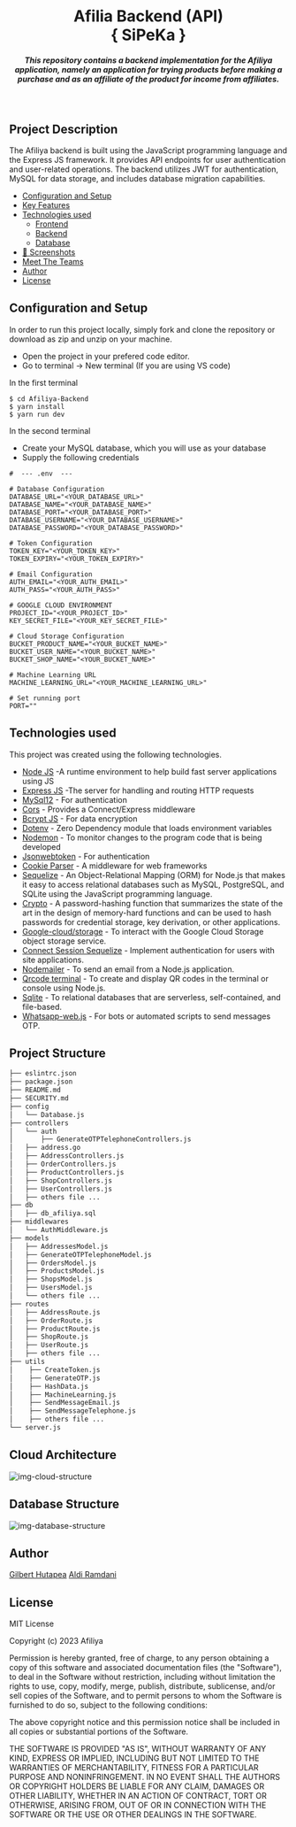 <H1 align ="center" >Afilia Backend (API)<br/>{ SiPeKa }</h1>
<h5  align ="center"> 
This repository contains a backend implementation for the Afiliya application, namely an application for trying products before making a purchase and as an affiliate of the product for income from affiliates.</h5>
<br/>

## Project Description
The Afiliya backend is built using the JavaScript programming language and the Express JS framework. It provides API endpoints for user authentication and user-related operations. The backend utilizes JWT for authentication, MySQL for data storage, and includes database migration capabilities.

  * [Configuration and Setup](#configuration-and-setup)
  * [Key Features](#key-features)
  * [Technologies used](#technologies-used)
      - [Frontend](#frontend)
      - [Backend](#backend)
      - [Database](#database)
  * [📸 Screenshots](#screenshots)
  * [Meet The Teams](#meet-the-teams)
  * [Author](#author)
  * [License](#license)

## Configuration and Setup
In order to run this project locally, simply fork and clone the repository or download as zip and unzip on your machine.

- Open the project in your prefered code editor.
- Go to terminal -> New terminal (If you are using VS code)

In the first terminal

```
$ cd Afiliya-Backend
$ yarn install
$ yarn run dev
```

In the second terminal

- Create your MySQL database, which you will use as your database
- Supply the following credentials

```
#  --- .env  ---

# Database Configuration
DATABASE_URL="<YOUR_DATABASE_URL>"
DATABASE_NAME="<YOUR_DATABASE_NAME>"
DATABASE_PORT="<YOUR_DATABASE_PORT>"
DATABASE_USERNAME="<YOUR_DATABASE_USERNAME>"
DATABASE_PASSWORD="<YOUR_DATABASE_PASSWORD>"

# Token Configuration
TOKEN_KEY="<YOUR_TOKEN_KEY>"
TOKEN_EXPIRY="<YOUR_TOKEN_EXPIRY>"

# Email Configuration
AUTH_EMAIL="<YOUR_AUTH_EMAIL>"
AUTH_PASS="<YOUR_AUTH_PASS>"

# GOOGLE CLOUD ENVIRONMENT
PROJECT_ID="<YOUR_PROJECT_ID>"
KEY_SECRET_FILE="<YOUR_KEY_SECRET_FILE>"

# Cloud Storage Configuration
BUCKET_PRODUCT_NAME="<YOUR_BUCKET_NAME>"
BUCKET_USER_NAME="<YOUR_BUCKET_NAME>"
BUCKET_SHOP_NAME="<YOUR_BUCKET_NAME>"

# Machine Learning URL
MACHINE_LEARNING_URL="<YOUR_MACHINE_LEARNING_URL>"

# Set running port
PORT=""

```

## Technologies used

This project was created using the following technologies.

- [Node JS](https://nodejs.org/en/) -A runtime environment to help build fast server applications using JS
- [Express JS](https://www.npmjs.com/package/express) -The server for handling and routing HTTP requests
- [MySql12](https://www.npmjs.com/package/mysql2) - For authentication
- [Cors](https://www.npmjs.com/package/cors) - Provides a Connect/Express middleware
- [Bcrypt JS](https://www.npmjs.com/package/bcryptjs) - For data encryption
- [Dotenv](https://www.npmjs.com/package/dotenv) - Zero Dependency module that loads environment variables
- [Nodemon](https://www.npmjs.com/package/nodemon) - To monitor changes to the program code that is being developed
- [Jsonwebtoken](https://www.npmjs.com/package/jsonwebtoken) - For authentication
- [Cookie Parser](https://www.npmjs.com/package/cookie-parser) - A middleware for web frameworks
- [Sequelize](https://www.npmjs.com/package/sequelize) - An Object-Relational Mapping (ORM) for Node.js that makes it easy to access relational databases such as MySQL, PostgreSQL, and SQLite using the JavaScript programming language.
- [Crypto](https://www.npmjs.com/package/argon2) - A password-hashing function that summarizes the state of the art in the design of memory-hard functions and can be used to hash passwords for credential storage, key derivation, or other applications.
- [Google-cloud/storage](https://www.npmjs.com/package/@google-cloud/storage) - To interact with the Google Cloud Storage object storage service.
- [Connect Session Sequelize](https://www.npmjs.com/package/connect-session-sequelize) - Implement authentication for users with site applications.
- [Nodemailer](https://www.npmjs.com/package/nodemailer) - To send an email from a Node.js application.
- [Qrcode terminal](https://www.npmjs.com/package/qrcode-terminal) - To create and display QR codes in the terminal or console using Node.js.
- [Sqlite](https://www.npmjs.com/package/sqlite) - To relational databases that are serverless, self-contained, and file-based.
- [Whatsapp-web.js](https://wwebjs.dev/) - For bots or automated scripts to send messages OTP.

## Project Structure
```bash
├── eslintrc.json
├── package.json
├── README.md
├── SECURITY.md
├── config
│   └── Database.js
├── controllers
│   └── auth
│       ├── GenerateOTPTelephoneControllers.js
│   ├── address.go
│   ├── AddressControllers.js
│   ├── OrderControllers.js
│   ├── ProductControllers.js
│   ├── ShopControllers.js
│   ├── UserControllers.js
│   ├── others file ...
├── db
│   ├── db_afiliya.sql
├── middlewares
│   └── AuthMiddleware.js
├── models
│   ├── AddressesModel.js
│   ├── GenerateOTPTelephoneModel.js
│   ├── OrdersModel.js
│   ├── ProductsModel.js
│   ├── ShopsModel.js
│   ├── UsersModel.js
│   └── others file ...
├── routes
│   ├── AddressRoute.js
│   ├── OrderRoute.js
│   ├── ProductRoute.js
│   ├── ShopRoute.js
│   ├── UserRoute.js
│   ├── others file ...
├── utils
│    ├── CreateToken.js
│    ├── GenerateOTP.js
│    ├── HashData.js
│    ├── MachineLearning.js
│    ├── SendMessageEmail.js
│    ├── SendMessageTelephone.js
│    ├── others file ...
└── server.js
```

##  Cloud Architecture

![img-cloud-structure](https://github.com/Capstone-Project-CH2-PS070/Afiliya-Backend/assets/111676859/6061fb6f-776e-4ef2-9e7c-4146f64cfbe6)

##  Database Structure

![img-database-structure](https://github.com/Capstone-Project-CH2-PS070/Afiliya-Backend/assets/111676859/ee51a1ef-8a71-47c0-b3d1-591606d6e3e6)

## Author
[Gilbert Hutapea](https://berthutapea.vercel.app/)
[Aldi Ramdani](https://github.com/AldiRamdani0401)

## License

MIT License

Copyright (c) 2023 Afiliya

Permission is hereby granted, free of charge, to any person obtaining a copy
of this software and associated documentation files (the "Software"), to deal
in the Software without restriction, including without limitation the rights
to use, copy, modify, merge, publish, distribute, sublicense, and/or sell
copies of the Software, and to permit persons to whom the Software is
furnished to do so, subject to the following conditions:

The above copyright notice and this permission notice shall be included in all
copies or substantial portions of the Software.

THE SOFTWARE IS PROVIDED "AS IS", WITHOUT WARRANTY OF ANY KIND, EXPRESS OR
IMPLIED, INCLUDING BUT NOT LIMITED TO THE WARRANTIES OF MERCHANTABILITY,
FITNESS FOR A PARTICULAR PURPOSE AND NONINFRINGEMENT. IN NO EVENT SHALL THE
AUTHORS OR COPYRIGHT HOLDERS BE LIABLE FOR ANY CLAIM, DAMAGES OR OTHER
LIABILITY, WHETHER IN AN ACTION OF CONTRACT, TORT OR OTHERWISE, ARISING FROM,
OUT OF OR IN CONNECTION WITH THE SOFTWARE OR THE USE OR OTHER DEALINGS IN THE
SOFTWARE.
